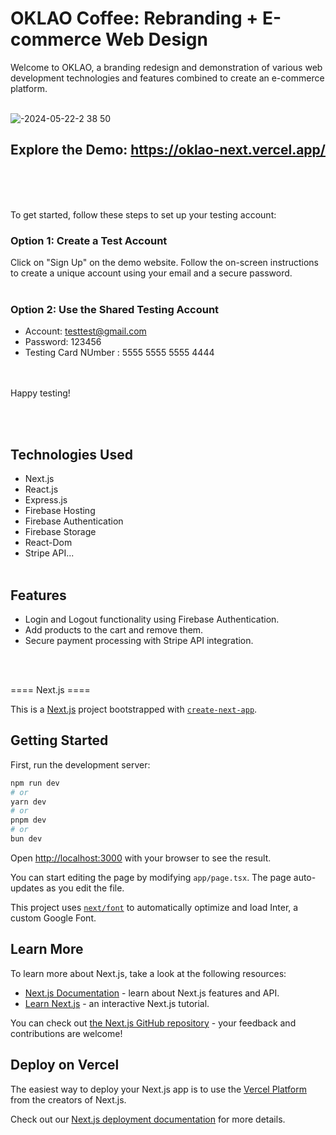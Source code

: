 # OKLAO Coffee: Rebranding + E-commerce Web Design

Welcome to OKLAO, a branding redesign and demonstration of various web development technologies and features combined to create an e-commerce platform.  <br/><br/>

![-2024-05-22-2 38 50](https://github.com/yclanlan/oklao-next/assets/97862198/baa5dd18-6b54-4c6a-9809-a330403ebccb)


## Explore the Demo:  https://oklao-next.vercel.app/
<br/><br/><br/>

To get started, follow these steps to set up your testing account:

### Option 1: Create a Test Account

Click on "Sign Up" on the demo website.
Follow the on-screen instructions to create a unique account using your email and a secure password. <br/><br/>

### Option 2: Use the Shared Testing Account 

* Account: testtest@gmail.com <br/>
* Password: 123456
* Testing Card NUmber : 5555 5555 5555 4444

<br/><br/>
 Happy testing!

<br/><br/>

## Technologies Used
* Next.js
* React.js
* Express.js
* Firebase Hosting
* Firebase Authentication
* Firebase Storage
* React-Dom
* Stripe API...
<br/><br/>

## Features
* Login and Logout functionality using Firebase Authentication.
* Add products to the cart and remove them.
* Secure payment processing with Stripe API integration.

<br/><br/>


==== Next.js ====


This is a [Next.js](https://nextjs.org/) project bootstrapped with [`create-next-app`](https://github.com/vercel/next.js/tree/canary/packages/create-next-app).

## Getting Started

First, run the development server:

```bash
npm run dev
# or
yarn dev
# or
pnpm dev
# or
bun dev
```

Open [http://localhost:3000](http://localhost:3000) with your browser to see the result.

You can start editing the page by modifying `app/page.tsx`. The page auto-updates as you edit the file.

This project uses [`next/font`](https://nextjs.org/docs/basic-features/font-optimization) to automatically optimize and load Inter, a custom Google Font.

## Learn More

To learn more about Next.js, take a look at the following resources:

- [Next.js Documentation](https://nextjs.org/docs) - learn about Next.js features and API.
- [Learn Next.js](https://nextjs.org/learn) - an interactive Next.js tutorial.

You can check out [the Next.js GitHub repository](https://github.com/vercel/next.js/) - your feedback and contributions are welcome!

## Deploy on Vercel

The easiest way to deploy your Next.js app is to use the [Vercel Platform](https://vercel.com/new?utm_medium=default-template&filter=next.js&utm_source=create-next-app&utm_campaign=create-next-app-readme) from the creators of Next.js.

Check out our [Next.js deployment documentation](https://nextjs.org/docs/deployment) for more details.
